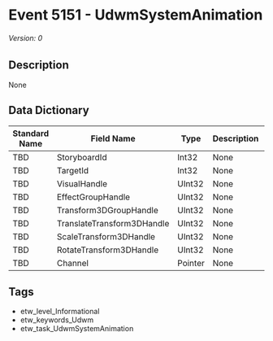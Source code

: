 # Event 5151 - UdwmSystemAnimation
###### Version: 0

## Description
None

## Data Dictionary
|Standard Name|Field Name|Type|Description|Sample Value|
|---|---|---|---|---|
|TBD|StoryboardId|Int32|None|`None`|
|TBD|TargetId|Int32|None|`None`|
|TBD|VisualHandle|UInt32|None|`None`|
|TBD|EffectGroupHandle|UInt32|None|`None`|
|TBD|Transform3DGroupHandle|UInt32|None|`None`|
|TBD|TranslateTransform3DHandle|UInt32|None|`None`|
|TBD|ScaleTransform3DHandle|UInt32|None|`None`|
|TBD|RotateTransform3DHandle|UInt32|None|`None`|
|TBD|Channel|Pointer|None|`None`|

## Tags
* etw_level_Informational
* etw_keywords_Udwm
* etw_task_UdwmSystemAnimation